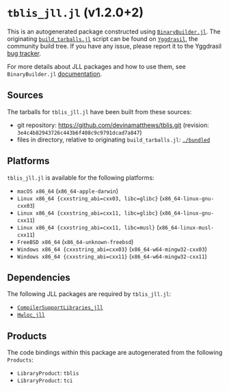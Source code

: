 # `tblis_jll.jl` (v1.2.0+2)

This is an autogenerated package constructed using [`BinaryBuilder.jl`](https://github.com/JuliaPackaging/BinaryBuilder.jl). The originating [`build_tarballs.jl`](https://github.com/JuliaPackaging/Yggdrasil/blob/a845afbad3426bd43baeee4a0721e3ec7bd3cb5e/T/tblis/build_tarballs.jl) script can be found on [`Yggdrasil`](https://github.com/JuliaPackaging/Yggdrasil/), the community build tree.  If you have any issue, please report it to the Yggdrasil [bug tracker](https://github.com/JuliaPackaging/Yggdrasil/issues).

For more details about JLL packages and how to use them, see `BinaryBuilder.jl` [documentation](https://juliapackaging.github.io/BinaryBuilder.jl/dev/jll/).

## Sources

The tarballs for `tblis_jll.jl` have been built from these sources:

* git repository: https://github.com/devinamatthews/tblis.git (revision: `3e4c4b82943726c443b6f408c9c9791dcad7a847`)
* files in directory, relative to originating `build_tarballs.jl`: [`./bundled`](https://github.com/JuliaPackaging/Yggdrasil/tree/a845afbad3426bd43baeee4a0721e3ec7bd3cb5e/T/tblis/bundled)

## Platforms

`tblis_jll.jl` is available for the following platforms:

* `macOS x86_64` (`x86_64-apple-darwin`)
* `Linux x86_64 {cxxstring_abi=cxx03, libc=glibc}` (`x86_64-linux-gnu-cxx03`)
* `Linux x86_64 {cxxstring_abi=cxx11, libc=glibc}` (`x86_64-linux-gnu-cxx11`)
* `Linux x86_64 {cxxstring_abi=cxx11, libc=musl}` (`x86_64-linux-musl-cxx11`)
* `FreeBSD x86_64` (`x86_64-unknown-freebsd`)
* `Windows x86_64 {cxxstring_abi=cxx03}` (`x86_64-w64-mingw32-cxx03`)
* `Windows x86_64 {cxxstring_abi=cxx11}` (`x86_64-w64-mingw32-cxx11`)

## Dependencies

The following JLL packages are required by `tblis_jll.jl`:

* [`CompilerSupportLibraries_jll`](https://github.com/JuliaBinaryWrappers/CompilerSupportLibraries_jll.jl)
* [`Hwloc_jll`](https://github.com/JuliaBinaryWrappers/Hwloc_jll.jl)

## Products

The code bindings within this package are autogenerated from the following `Products`:

* `LibraryProduct`: `tblis`
* `LibraryProduct`: `tci`

